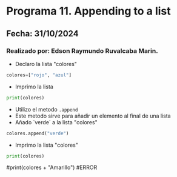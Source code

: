 # Programa 11. Appending to a list
## Fecha: 31/10/2024
### Realizado por: Edson Raymundo Ruvalcaba Marin.

- Declaro la lista "colores"
``` python
colores=["rojo", "azul"]
```
- Imprimo la lista
``` python
print(colores)
```
- Utilizo el metodo `.append`
- Este metodo sirve para añadir un elemento al final de una lista
- Añado ´verde´ a la lista "colores"
``` python
colores.append("verde")
```
- Imprimo la lista "colores"
``` python
print(colores)
``` 
 #print(colores + "Amarillo") #ERROR
